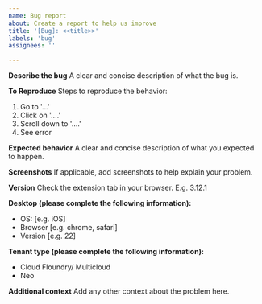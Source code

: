 ```yaml
---
name: Bug report
about: Create a report to help us improve
title: '[Bug]: <<title>>'
labels: 'bug'
assignees: ''

---
```


**Describe the bug**
A clear and concise description of what the bug is.

**To Reproduce**
Steps to reproduce the behavior:
1. Go to '...'
2. Click on '....'
3. Scroll down to '....'
4. See error

**Expected behavior**
A clear and concise description of what you expected to happen.

**Screenshots**
If applicable, add screenshots to help explain your problem.

**Version**
Check the extension tab in your browser. E.g. 3.12.1

**Desktop (please complete the following information):**
 - OS: [e.g. iOS]
 - Browser [e.g. chrome, safari]
 - Version [e.g. 22]

**Tenant type (please complete the following information):**
 - Cloud Floundry/ Multicloud
 - Neo

**Additional context**
Add any other context about the problem here.
